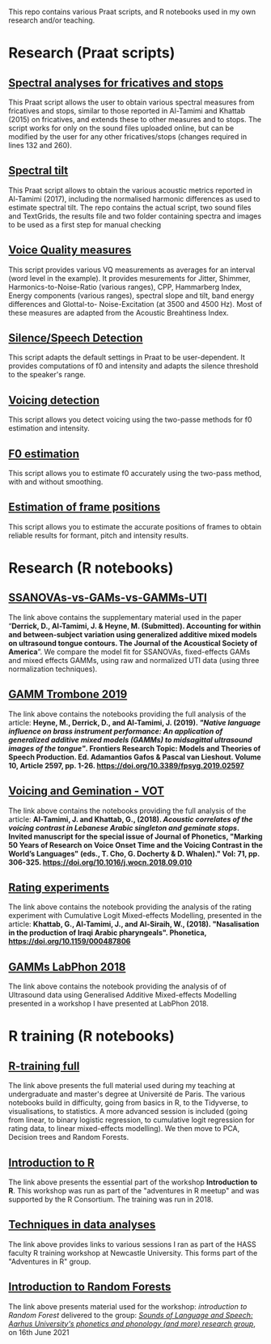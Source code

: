 This repo contains various Praat scripts, and R notebooks used in my own research and/or teaching.

# Research (Praat scripts)

## [Spectral analyses for fricatives and stops](https://jalalal-tamimi.github.io/Praat-Spectral-Analyses-fricatives-stops/)
This Praat script allows the user to obtain various spectral measures from fricatives and stops, similar to those reported in Al-Tamimi and Khattab (2015) on fricatives, and extends these to other measures and to stops. The script works for only on the sound files uploaded online, but can be modified by the user for any other fricatives/stops (changes required in lines 132 and 260). 

## [Spectral tilt](https://jalalal-tamimi.github.io/Praat-Spectral-Tilt)

This Praat script allows to obtain the various acoustic metrics reported in Al-Tamimi (2017), including the normalised harmonic differences as used to estimate spectral tilt. The repo contains the actual script, two sound files and TextGrids, the results file and two folder containing spectra and images to be used as a first step for manual checking

## [Voice Quality measures](https://jalalal-tamimi.github.io/Praat-VQ-Measurements/)

This script provides various VQ measurements as averages for an interval (word level in the example). It provides mesurements for Jitter, Shimmer, Harmonics-to-Noise-Ratio (various ranges), CPP, Hammarberg Index, Energy components (various ranges), spectral slope and tilt, band energy differences and Glottal-to- Noise-Excitation (at 3500 and 4500 Hz). Most of these measures are adapted from the Acoustic Breahtiness Index.

## [Silence/Speech Detection](https://jalalal-tamimi.github.io/Praat-Silence-Detection/)

This script adapts the default settings in Praat to be user-dependent. It provides computations of f0 and intensity and adapts the silence threshold to the speaker's range.

## [Voicing detection](https://jalalal-tamimi.github.io/Praat-Voicing-detection/)

This script allows you detect voicing using the two-passe methods for f0 estimation and intensity.


## [F0 estimation](https://jalalal-tamimi.github.io/Praat-f0-Accurate-Estimation/)

This script allows you to estimate f0 accurately using the two-pass method, with and without smoothing.


## [Estimation of frame positions](https://jalalal-tamimi.github.io/Praat-Measurement-points/)

This script allows you to estimate the accurate positions of frames to obtain reliable results for formant, pitch and intensity results.


# Research (R notebooks)

## [SSANOVAs-vs-GAMs-vs-GAMMs-UTI](https://jalalal-tamimi.github.io/R-SSANOVAs-vs-GAMs-vs-GAMMs-UTI/)

The link above contains the supplementary material used in the paper “**Derrick, D., Al-Tamimi, J. & Heyne, M. (Submitted). Accounting for within and between-subject variation using generalized additive mixed models on ultrasound tongue contours. The Journal of the Acoustical Society of America**”. We compare the model fit for SSANOVAs, fixed-effects GAMs and mixed effects GAMMs, using raw and normalized UTI data (using three normalization techniques).


## [GAMM Trombone 2019](https://jalalal-tamimi.github.io/GAMM-Trombone-2019/)

The link above contains the notebooks providing the full analysis of the article: **Heyne, M., Derrick, D., and Al-Tamimi, J. (2019). *"Native language influence on brass instrument performance: An application of generalized additive mixed models (GAMMs) to midsagittal ultrasound images of the tongue"*. Frontiers Research Topic: Models and Theories of Speech Production. Ed. Adamantios Gafos & Pascal van Lieshout. Volume 10, Article 2597, pp. 1-26. https://doi.org/10.3389/fpsyg.2019.02597**


## [Voicing and Gemination - VOT](https://jalalal-tamimi.github.io/R-Voicing-Gemination-VOT/)

The link above contains the notebooks providing the full analysis of the article: **Al-Tamimi, J. and Khattab, G., (2018). *Acoustic correlates of the voicing contrast in Lebanese Arabic singleton and geminate stops*. Invited manuscript for the special issue of Journal of Phonetics, "Marking 50 Years of Research on Voice Onset Time and the Voicing Contrast in the World’s Languages" (eds., T. Cho, G. Docherty & D. Whalen)." Vol: 71, pp. 306-325. https://doi.org/10.1016/j.wocn.2018.09.010**


## [Rating experiments](https://jalalal-tamimi.github.io/R-Rating-data/)

The link above contains the notebook providing the analysis of the rating experiment with Cumulative Logit Mixed-effects Modelling, presented in the article: **Khattab, G., Al-Tamimi, J., and Al-Siraih, W., (2018). "Nasalisation in the production of Iraqi Arabic pharyngeals". Phonetica, https://doi.org/10.1159/000487806**


## [GAMMs LabPhon 2018](https://jalalal-tamimi.github.io/R-GAMM-LabPhon18/)

The link above contains the notebook providing the analysis of of Ultrasound data using Generalised Additive Mixed-effects Modelling presented in a workshop I have presented at LabPhon 2018. 

# R training (R notebooks)

## [R-training full](https://jalalal-tamimi.github.io/R-Training/)

The link above presents the full material used during my teaching at undergraduate and master's degree at Université de Paris. The various notebooks build in difficulty, going from basics in R, to the Tidyverse, to visualisations, to statistics. A more advanced session is included (going from linear, to binary logistic regression, to cumulative logit regression for rating data, to linear mixed-effects modelling). We then move to PCA, Decision trees and Random Forests.

## [Introduction to R](https://jalalal-tamimi.github.io/R-Introduction-to-R/)

The link above presents the essential part of the workshop **Introduction to R**. This workshop was run as part of the "adventures in R meetup" and was supported by the R Consortium. The training was run in 2018.


## [Techniques in data analyses](https://jalalal-tamimi.github.io/R-Techniques-in-Data-Analyses/)

The link above provides links to various sessions I ran as part of the HASS faculty R training workshop at Newcastle University. This forms part of the "Adventures in R" group.  

## [Introduction to Random Forests](https://jalalal-tamimi.github.io/Intro-Random-Forests/)

The link above presents material used for the workshop: *introduction to Random Forest* delivered to the group: *[Sounds of Language and Speech: Aarhus University's phonetics and phonology (and more) research group](https://soundsoflanguageandspeech.wordpress.com/)*, on 16th June 2021 
